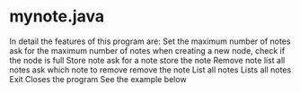 # mynote.java
 In detail the features of this program are:  Set the maximum number of notes ask for the maximum number of notes when creating a new node, check if the node is full Store note ask for a note store the note Remove note list all notes ask which note to remove remove the note List all notes Lists all notes Exit Closes the program See the example below

